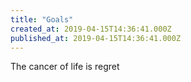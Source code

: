 ```yaml
---
title: "Goals"
created_at: 2019-04-15T14:36:41.000Z
published_at: 2019-04-15T14:36:41.000Z
---
```

The cancer of life is regret
